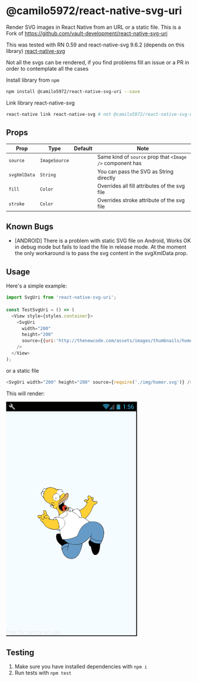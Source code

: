 # @camilo5972/react-native-svg-uri
Render SVG images in React Native from an URL or a static file. This is a Fork of https://github.com/vault-development/react-native-svg-uri

This was tested with RN 0.59 and react-native-svg 9.6.2 (depends on this library)
[react-native-svg](https://github.com/react-native-community/react-native-svg)


Not all the svgs can be rendered, if you find problems fill an issue or a PR in
order to contemplate all the cases

Install library from `npm`

```bash
npm install @camilo5972/react-native-svg-uri --save
```

Link library react-native-svg

```bash
react-native link react-native-svg # not @camilo5972/react-native-svg-uri !!!
```

## Props

| Prop | Type | Default | Note |
|---|---|---|---|
| `source` | `ImageSource` |  | Same kind of `source` prop that `<Image />` component has
| `svgXmlData` | `String` |  | You can pass the SVG as String directly
| `fill` | `Color` |  | Overrides all fill attributes of the svg file
| `stroke` | `Color` |  | Overrides stroke attribute of the svg file

## Known Bugs

- [ANDROID] There is a problem with static SVG file on Android,
  Works OK in debug mode but fails to load the file in release mode.
  At the moment the only workaround is to pass the svg content in the svgXmlData prop.

## <a name="Usage">Usage</a>

Here's a simple example:

```javascript
import SvgUri from 'react-native-svg-uri';

const TestSvgUri = () => (
  <View style={styles.container}>
    <SvgUri
      width="200"
      height="200"
      source={{uri:'http://thenewcode.com/assets/images/thumbnails/homer-simpson.svg'}}
    />
  </View>
);
```

or a static file

```javascript
<SvgUri width="200" height="200" source={require('./img/homer.svg')} />
```

This will render:

![Component example](./screenshoots/sample.png)

## Testing
1. Make sure you have installed dependencies with `npm i`
2. Run tests with `npm test`
